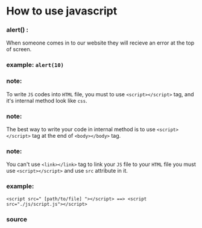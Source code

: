 # How to use javascript

### alert() :
When someone comes in to our website they will recieve an error at the top of screen.

### example: `alert(10)`

### note:
 To write `JS` codes into `HTML` file, you must to use `<script></script>` tag, and it's internal method look like `css`.

### note:
 The best way to write your code in internal method is to use `<script></script>` tag at the end of `<body></body>` tag.

### note:
 You can't use `<link></link>` tag to link your `JS` file to your `HTML` file you must use `<script></script>` and use `src` attribute in it.

### example:
```<script src=" [path/to/file] "></script> ==> <script src="./js/script.js"></script>```


### <a href="https://javascript.info/hello-world" style="text-decoration: none;"> source </a>
